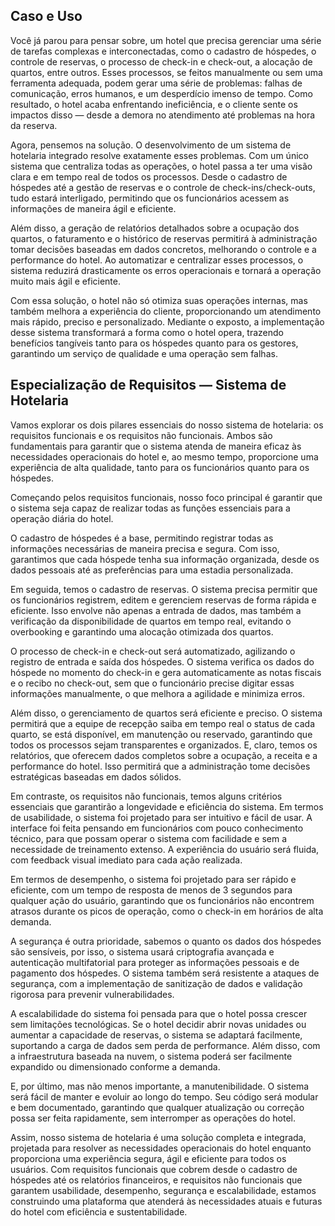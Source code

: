 ## Caso e Uso


Você já parou para pensar sobre, um hotel que precisa gerenciar uma série de tarefas complexas e interconectadas, como o cadastro de hóspedes, o controle de reservas, o processo de check-in e check-out, a alocação de quartos, entre outros. Esses processos, se feitos manualmente ou sem uma ferramenta adequada, podem gerar uma série de problemas: falhas de comunicação, erros humanos, e um desperdício imenso de tempo. Como resultado, o hotel acaba enfrentando ineficiência, e o cliente sente os impactos disso — desde a demora no atendimento até problemas na hora da reserva.

Agora, pensemos na solução. O desenvolvimento de um sistema de hotelaria integrado resolve exatamente esses problemas. Com um único sistema que centraliza todas as operações, o hotel passa a ter uma visão clara e em tempo real de todos os processos. Desde o cadastro de hóspedes até a gestão de reservas e o controle de check-ins/check-outs, tudo estará interligado, permitindo que os funcionários acessem as informações de maneira ágil e eficiente.

Além disso, a geração de relatórios detalhados sobre a ocupação dos quartos, o faturamento e o histórico de reservas permitirá à administração tomar decisões baseadas em dados concretos, melhorando o controle e a performance do hotel. Ao automatizar e centralizar esses processos, o sistema reduzirá drasticamente os erros operacionais e tornará a operação muito mais ágil e eficiente.

Com essa solução, o hotel não só otimiza suas operações internas, mas também melhora a experiência do cliente, proporcionando um atendimento mais rápido, preciso e personalizado. Mediante o exposto, a implementação desse sistema transformará a forma como o hotel opera, trazendo benefícios tangíveis tanto para os hóspedes quanto para os gestores, garantindo um serviço de qualidade e uma operação sem falhas.


## Especialização de Requisitos — Sistema de Hotelaria


Vamos explorar os dois pilares essenciais do nosso sistema de hotelaria: os requisitos funcionais e os requisitos não funcionais. Ambos são fundamentais para garantir que o sistema atenda de maneira eficaz às necessidades operacionais do hotel e, ao mesmo tempo, proporcione uma experiência de alta qualidade, tanto para os funcionários quanto para os hóspedes.

Começando pelos requisitos funcionais, nosso foco principal é garantir que o sistema seja capaz de realizar todas as funções essenciais para a operação diária do hotel.

O cadastro de hóspedes é a base, permitindo registrar todas as informações necessárias de maneira precisa e segura. Com isso, garantimos que cada hóspede tenha sua informação organizada, desde os dados pessoais até as preferências para uma estadia personalizada.

Em seguida, temos o cadastro de reservas. O sistema precisa permitir que os funcionários registrem, editem e gerenciem reservas de forma rápida e eficiente. Isso envolve não apenas a entrada de dados, mas também a verificação da disponibilidade de quartos em tempo real, evitando o overbooking e garantindo uma alocação otimizada dos quartos.

O processo de check-in e check-out será automatizado, agilizando o registro de entrada e saída dos hóspedes. O sistema verifica os dados do hóspede no momento do check-in e gera automaticamente as notas fiscais e o recibo no check-out, sem que o funcionário precise digitar essas informações manualmente, o que melhora a agilidade e minimiza erros.

Além disso, o gerenciamento de quartos será eficiente e preciso. O sistema permitirá que a equipe de recepção saiba em tempo real o status de cada quarto, se está disponível, em manutenção ou reservado, garantindo que todos os processos sejam transparentes e organizados. E, claro, temos os relatórios, que oferecem dados completos sobre a ocupação, a receita e a performance do hotel. Isso permitirá que a administração tome decisões estratégicas baseadas em dados sólidos.

Em contraste, os requisitos não funcionais, temos alguns critérios essenciais que garantirão a longevidade e eficiência do sistema. Em termos de usabilidade, o sistema foi projetado para ser intuitivo e fácil de usar. A interface foi feita pensando em funcionários com pouco conhecimento técnico, para que possam operar o sistema com facilidade e sem a necessidade de treinamento extenso. A experiência do usuário será fluida, com feedback visual imediato para cada ação realizada.

Em termos de desempenho, o sistema foi projetado para ser rápido e eficiente, com um tempo de resposta de menos de 3 segundos para qualquer ação do usuário, garantindo que os funcionários não encontrem atrasos durante os picos de operação, como o check-in em horários de alta demanda.

A segurança é outra prioridade, sabemos o quanto os dados dos hóspedes são sensíveis, por isso, o sistema usará criptografia avançada e autenticação multifatorial para proteger as informações pessoais e de pagamento dos hóspedes. O sistema também será resistente a ataques de segurança, com a implementação de sanitização de dados e validação rigorosa para prevenir vulnerabilidades.

A escalabilidade do sistema foi pensada para que o hotel possa crescer sem limitações tecnológicas. Se o hotel decidir abrir novas unidades ou aumentar a capacidade de reservas, o sistema se adaptará facilmente, suportando a carga de dados sem perda de performance. Além disso, com a infraestrutura baseada na nuvem, o sistema poderá ser facilmente expandido ou dimensionado conforme a demanda.

E, por último, mas não menos importante, a manutenibilidade. O sistema será fácil de manter e evoluir ao longo do tempo. Seu código será modular e bem documentado, garantindo que qualquer atualização ou correção possa ser feita rapidamente, sem interromper as operações do hotel.

Assim, nosso sistema de hotelaria é uma solução completa e integrada, projetada para resolver as necessidades operacionais do hotel enquanto proporciona uma experiência segura, ágil e eficiente para todos os usuários. Com requisitos funcionais que cobrem desde o cadastro de hóspedes até os relatórios financeiros, e requisitos não funcionais que garantem usabilidade, desempenho, segurança e escalabilidade, estamos construindo uma plataforma que atenderá às necessidades atuais e futuras do hotel com eficiência e sustentabilidade.






